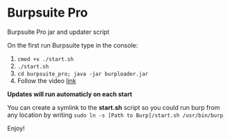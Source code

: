 # Burpsuite Pro
Burpsuite Pro jar and updater script

On the first run Burpsuite type in the console:
1. `cmod +x ./start.sh`
2. `./start.sh`
3. `cd burpsuite_pro; java -jar burploader.jar`
4. Follow the video [link](https://www.youtube.com/watch?v=e9u6myyve4g&ab_channel=AseelPSathar)

**Updates will run automaticly on each start**

You can create a symlink to the __start.sh__ script so you could run burp from any location by writing
`sudo ln -s [Path to Burp]/start.sh /usr/bin/burp`

Enjoy!
